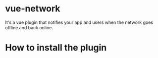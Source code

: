 # vue-network
It's a vue plugin that notifies your app and users when the network goes offline and back online.


# How to install the plugin

